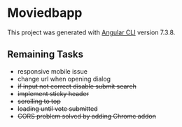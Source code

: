 # Moviedbapp

This project was generated with [Angular CLI](https://github.com/angular/angular-cli) version 7.3.8.

## Remaining Tasks

- responsive mobile issue
- change url when opening dialog 
- ~~if input not correct disable submit search~~
- ~~implement sticky header~~
- ~~scrolling to top~~
- ~~loading until vote submitted~~
- ~~CORS problem solved by adding Chrome addon~~